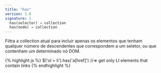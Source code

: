 ```yaml
---
title: "has"
version: 1.0
signature: |
  has(selector) ⇒ collection
  has(node) ⇒ collection
---
```


Filtra a collection atual para incluir apenas os elementos que tenham qualquer número de
descendentes que correspondem a um seletor, ou que contenham um determinado nó DOM.

{% highlight js %}
$('ol > li').has('a[href]')
//=> get only LI elements that contain links
{% endhighlight %}
